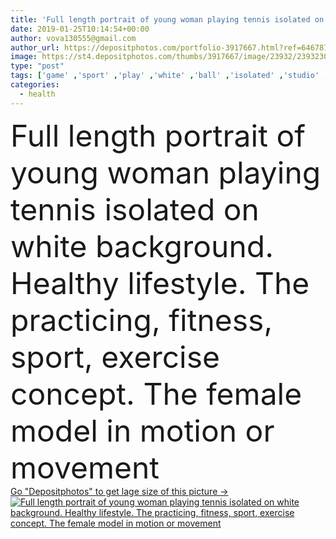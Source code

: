 ```yaml
---
title: 'Full length portrait of young woman playing tennis isolated on white background'
date: 2019-01-25T10:14:54+00:00
author: vova130555@gmail.com
author_url: https://depositphotos.com/portfolio-3917667.html?ref=64678756
image: https://st4.depositphotos.com/thumbs/3917667/image/23932/239323048/api_thumb_450.jpg?forcejpeg=true
type: "post"
tags: ['game' ,'sport' ,'play' ,'white' ,'ball' ,'isolated' ,'studio' ,'one' ,'girl' ,'female' ,'young' ,'people' ,'caucasian' ,'sports' ,'action' ,'health' ,'healthy' ,'full' ,'silhouette' ,'motion' ,'strong' ,'active' ,'playing' ,'woman' ,'fit' ,'fitness' ,'exercise' ,'movement' ,'player' ,'length' ,'attractive' ,'athlete' ,'standing' ,'training' ,'shadows' ,'slim' ,'reception' ,'match' ,'athletic' ,'tennis' ,'racket' ,'workout' ,'backlit' ,'serve' ,'players' ,'sporty' ,'sportswear' ,'practicing' ,'feint' ]
categories: 
  - health
---
```

<div aling="center">
            <font size="60"> Full length portrait of young woman playing tennis isolated on white background. Healthy lifestyle. The practicing, fitness, sport, exercise concept. The female model in motion or movement</font>   
</div>
<div>
    <a href='https://st4.depositphotos.com/thumbs/3917667/image/23932/239323048/api_thumb_450.jpg?forcejpeg=true?ref=64678756' target=_blank > Go "Depositphotos" to get lage size of this picture ->
        <img href='https://st4.depositphotos.com/thumbs/3917667/image/23932/239323048/api_thumb_450.jpg?forcejpeg=true?ref=64678756' src='https://st4.depositphotos.com/3917667/23932/i/950/depositphotos_239323048-stock-photo-full-length-portrait-of-young.jpg?forcejpeg=true' alt='Full length portrait of young woman playing tennis isolated on white background. Healthy lifestyle. The practicing, fitness, sport, exercise concept. The female model in motion or movement' >
    </a>
</div>
